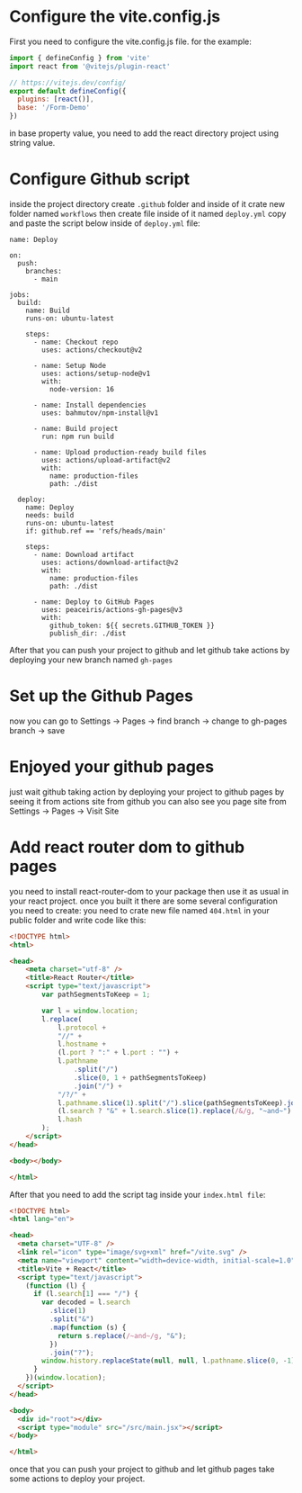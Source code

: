 # Configure the vite.config.js
First you need to configure the vite.config.js file. for the example: 
```js
import { defineConfig } from 'vite'
import react from '@vitejs/plugin-react'

// https://vitejs.dev/config/
export default defineConfig({
  plugins: [react()],
  base: '/Form-Demo'
})
```
in base property value, you need to add the react directory project using string value.

# Configure Github script
inside the project directory create `.github` folder and inside of it crate new folder named `workflows` then create file inside of it named `deploy.yml`
copy and paste the script below inside of `deploy.yml` file:
```
name: Deploy

on:
  push:
    branches:
      - main

jobs:
  build:
    name: Build
    runs-on: ubuntu-latest

    steps:
      - name: Checkout repo
        uses: actions/checkout@v2

      - name: Setup Node
        uses: actions/setup-node@v1
        with:
          node-version: 16

      - name: Install dependencies
        uses: bahmutov/npm-install@v1

      - name: Build project
        run: npm run build

      - name: Upload production-ready build files
        uses: actions/upload-artifact@v2
        with:
          name: production-files
          path: ./dist

  deploy:
    name: Deploy
    needs: build
    runs-on: ubuntu-latest
    if: github.ref == 'refs/heads/main'

    steps:
      - name: Download artifact
        uses: actions/download-artifact@v2
        with:
          name: production-files
          path: ./dist

      - name: Deploy to GitHub Pages
        uses: peaceiris/actions-gh-pages@v3
        with:
          github_token: ${{ secrets.GITHUB_TOKEN }}
          publish_dir: ./dist
```
After that you can push your project to github and let github take actions by deploying your new branch named `gh-pages`

# Set up the Github Pages
now you can go to Settings -> Pages -> find branch -> change to gh-pages branch -> save

# Enjoyed your github pages
just wait github taking action by deploying your project to github pages by seeing it from actions site from github
you can also see you page site from Settings -> Pages -> Visit Site

# Add react router dom to github pages
you need to install react-router-dom to your package then use it as usual in your react project. once you built it there are some several configuration you need to create:
you need to crate new file named `404.html` in your public folder and write code like this:
```html
<!DOCTYPE html>
<html>

<head>
    <meta charset="utf-8" />
    <title>React Router</title>
    <script type="text/javascript">
        var pathSegmentsToKeep = 1;

        var l = window.location;
        l.replace(
            l.protocol +
            "//" +
            l.hostname +
            (l.port ? ":" + l.port : "") +
            l.pathname
                .split("/")
                .slice(0, 1 + pathSegmentsToKeep)
                .join("/") +
            "/?/" +
            l.pathname.slice(1).split("/").slice(pathSegmentsToKeep).join("/").replace(/&/g, "~and~") +
            (l.search ? "&" + l.search.slice(1).replace(/&/g, "~and~") : "") +
            l.hash
        );
    </script>
</head>

<body></body>

</html>
```

After that you need to add the script tag inside your `index.html file`:
```html
<!DOCTYPE html>
<html lang="en">

<head>
  <meta charset="UTF-8" />
  <link rel="icon" type="image/svg+xml" href="/vite.svg" />
  <meta name="viewport" content="width=device-width, initial-scale=1.0" />
  <title>Vite + React</title>
  <script type="text/javascript">
    (function (l) {
      if (l.search[1] === "/") {
        var decoded = l.search
          .slice(1)
          .split("&")
          .map(function (s) {
            return s.replace(/~and~/g, "&");
          })
          .join("?");
        window.history.replaceState(null, null, l.pathname.slice(0, -1) + decoded + l.hash);
      }
    })(window.location);
  </script>
</head>

<body>
  <div id="root"></div>
  <script type="module" src="/src/main.jsx"></script>
</body>

</html>
```

once that you can push your project to github and let github pages take some actions to deploy your project.
